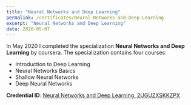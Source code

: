 ```yaml
---
title: "Neural Networks and Deep Learning"
permalink: /certificates/Neural-Networks-and-Deep-Learning
excerpt: "Neural Networks and Deep Learning"
data: 2020-05-07
---
```


In May 2020 I completed the specialization **Neural Networks and Deep Learning** by coursera.
The specialization contains four courses:
* Introduction to Deep Learning
* Neural Networks Basics
* Shallow Neural Networks
* Deep Neural Networks

**Credential ID**: [Neural Networks and Deep Learning, 2UGUZXSKKZPX](https://www.coursera.org/account/accomplishments/verify/2UGUZXSKKZPX)
